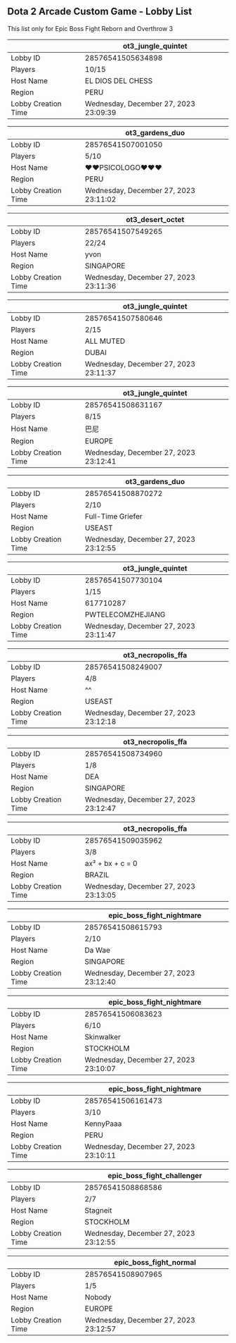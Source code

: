 ## Dota 2 Arcade Custom Game - Lobby List

This list only for Epic Boss Fight Reborn and Overthrow 3

|  | ot3_jungle_quintet |
| ------ | ------ |
| Lobby ID | 28576541505634898 |
| Players | 10/15 |
| Host Name | EL DIOS DEL CHESS |
| Region | PERU |
| Lobby Creation Time | Wednesday, December 27, 2023 23:09:39 |


|  | ot3_gardens_duo |
| ------ | ------ |
| Lobby ID | 28576541507001050 |
| Players | 5/10 |
| Host Name | ♥♥PSICOLOGO♥♥♥ |
| Region | PERU |
| Lobby Creation Time | Wednesday, December 27, 2023 23:11:02 |


|  | ot3_desert_octet |
| ------ | ------ |
| Lobby ID | 28576541507549265 |
| Players | 22/24 |
| Host Name | yvon |
| Region | SINGAPORE |
| Lobby Creation Time | Wednesday, December 27, 2023 23:11:36 |


|  | ot3_jungle_quintet |
| ------ | ------ |
| Lobby ID | 28576541507580646 |
| Players | 2/15 |
| Host Name | ALL MUTED |
| Region | DUBAI |
| Lobby Creation Time | Wednesday, December 27, 2023 23:11:37 |


|  | ot3_jungle_quintet |
| ------ | ------ |
| Lobby ID | 28576541508631167 |
| Players | 8/15 |
| Host Name | 巴尼|Barni |
| Region | EUROPE |
| Lobby Creation Time | Wednesday, December 27, 2023 23:12:41 |


|  | ot3_gardens_duo |
| ------ | ------ |
| Lobby ID | 28576541508870272 |
| Players | 2/10 |
| Host Name | Full-Time Griefer |
| Region | USEAST |
| Lobby Creation Time | Wednesday, December 27, 2023 23:12:55 |


|  | ot3_jungle_quintet |
| ------ | ------ |
| Lobby ID | 28576541507730104 |
| Players | 1/15 |
| Host Name | 617710287 |
| Region | PWTELECOMZHEJIANG |
| Lobby Creation Time | Wednesday, December 27, 2023 23:11:47 |


|  | ot3_necropolis_ffa |
| ------ | ------ |
| Lobby ID | 28576541508249007 |
| Players | 4/8 |
| Host Name | ^^ |
| Region | USEAST |
| Lobby Creation Time | Wednesday, December 27, 2023 23:12:18 |


|  | ot3_necropolis_ffa |
| ------ | ------ |
| Lobby ID | 28576541508734960 |
| Players | 1/8 |
| Host Name | DEA |
| Region | SINGAPORE |
| Lobby Creation Time | Wednesday, December 27, 2023 23:12:47 |


|  | ot3_necropolis_ffa |
| ------ | ------ |
| Lobby ID | 28576541509035962 |
| Players | 3/8 |
| Host Name | ax² + bx + c = 0 |
| Region | BRAZIL |
| Lobby Creation Time | Wednesday, December 27, 2023 23:13:05 |


|  | epic_boss_fight_nightmare |
| ------ | ------ |
| Lobby ID | 28576541508615793 |
| Players | 2/10 |
| Host Name | Da Wae |
| Region | SINGAPORE |
| Lobby Creation Time | Wednesday, December 27, 2023 23:12:40 |


|  | epic_boss_fight_nightmare |
| ------ | ------ |
| Lobby ID | 28576541506083623 |
| Players | 6/10 |
| Host Name | Skinwalker |
| Region | STOCKHOLM |
| Lobby Creation Time | Wednesday, December 27, 2023 23:10:07 |


|  | epic_boss_fight_nightmare |
| ------ | ------ |
| Lobby ID | 28576541506161473 |
| Players | 3/10 |
| Host Name | KennyPaaa |
| Region | PERU |
| Lobby Creation Time | Wednesday, December 27, 2023 23:10:11 |


|  | epic_boss_fight_challenger |
| ------ | ------ |
| Lobby ID | 28576541508868586 |
| Players | 2/7 |
| Host Name | Stagneit |
| Region | STOCKHOLM |
| Lobby Creation Time | Wednesday, December 27, 2023 23:12:55 |


|  | epic_boss_fight_normal |
| ------ | ------ |
| Lobby ID | 28576541508907965 |
| Players | 1/5 |
| Host Name | Nobody |
| Region | EUROPE |
| Lobby Creation Time | Wednesday, December 27, 2023 23:12:57 |


